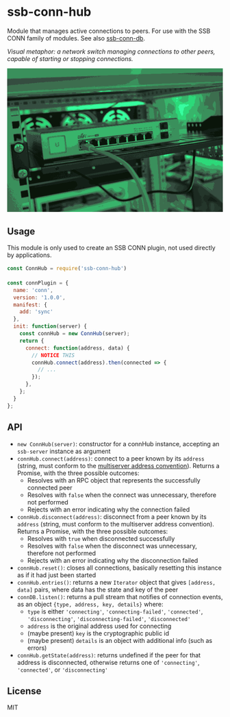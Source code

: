 # ssb-conn-hub

Module that manages active connections to peers. For use with the SSB CONN family of modules. See also [ssb-conn-db](https://github.com/staltz/ssb-conn-db).

*Visual metaphor: a network switch managing connections to other peers, capable of starting or stopping connections.*

![hub.png](./hub.png)

## Usage

This module is only used to create an SSB CONN plugin, not used directly by applications.

```js
const ConnHub = require('ssb-conn-hub')

const connPlugin = {
  name: 'conn',
  version: '1.0.0',
  manifest: {
    add: 'sync'
  },
  init: function(server) {
    const connHub = new ConnHub(server);
    return {
      connect: function(address, data) {
        // NOTICE THIS
        connHub.connect(address).then(connected => {
          // ...
        });
      },
    };
  }
};
```

## API

* `new ConnHub(server)`: constructor for a connHub instance, accepting an `ssb-server` instance as argument
* `connHub.connect(address)`: connect to a peer known by its `address` (string, must conform to the [multiserver address convention](https://github.com/dominictarr/multiserver-address)). Returns a Promise, with the three possible outcomes:
  - Resolves with an RPC object that represents the successfully connected peer
  - Resolves with `false` when the connect was unnecessary, therefore not performed
  - Rejects with an error indicating why the connection failed
* `connHub.disconnect(address)`: disconnect from a peer known by its `address` (string, must conform to the multiserver address convention). Returns a Promise, with the three possible outcomes:
  - Resolves with `true` when disconnected successfully
  - Resolves with `false` when the disconnect was unnecessary, therefore not performed
  - Rejects with an error indicating why the disconnection failed
* `connHub.reset()`: closes all connections, basically resetting this instance as if it had just been started
* `connHub.entries()`: returns a new `Iterator` object that gives `[address, data]` pairs, where data has the state and key of the peer
* `connDB.listen()`: returns a pull stream that notifies of connection events, as an object `{type, address, key, details}` where:
  - `type` is either `'connecting'`, `'connecting-failed'`, `'connected'`, `'disconnecting'`, `'disconnecting-failed'`, `'disconnected'`
  - `address` is the original address used for connecting
  - (maybe present) `key` is the cryptographic public id
  - (maybe present) `details` is an object with additional info (such as errors)
* `connHub.getState(address)`: returns undefined if the peer for that address is disconnected, otherwise returns one of `'connecting'`, `'connected'`, or `'disconnecting'`

## License

MIT
